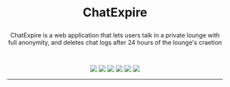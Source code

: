 # <p align="center">ChatExpire</p>
 <p align="center">ChatExpire is a web application that lets users talk in a private lounge with full anonymity, and deletes chat logs after 24 hours of the lounge's craetion</p>
 <br>
 <p align="center"> <img src="https://ziadoua.github.io/m3-Markdown-Badges/badges/Javascript/javascript3.svg"> <img src="https://ziadoua.github.io/m3-Markdown-Badges/badges/Firebase/firebase1.svg"> <img src="https://ziadoua.github.io/m3-Markdown-Badges/badges/Express/express1.svg"> <img src="https://ziadoua.github.io/m3-Markdown-Badges/badges/HTML/html1.svg"> <img src="https://ziadoua.github.io/m3-Markdown-Badges/badges/CSS/css1.svg"> <img src="https://ziadoua.github.io/m3-Markdown-Badges/badges/NodeJS/nodejs1.svg"></p>
<hr>
